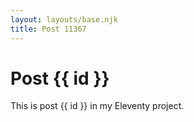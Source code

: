 ```yaml
---
layout: layouts/base.njk
title: Post 11367
---
```


# Post {{ id }}

This is post {{ id }} in my Eleventy project.
